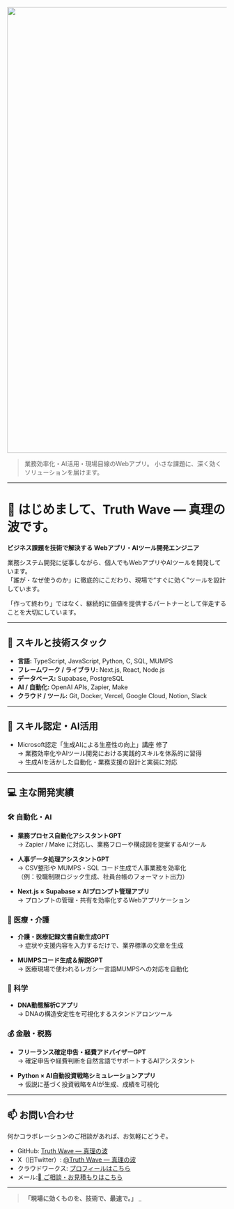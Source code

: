 <p align="center">

<img width="1536" height="1024" alt="ともプログラム便り ビジネス課題を技術で解決する Webアプリ・AI開発エンジニア" src="https://github.com/user-attachments/assets/6f41be70-94c1-4fd2-8a42-8c69e2bbaa35" />


</p>

> 業務効率化・AI活用・現場目線のWebアプリ。
> 小さな課題に、深く効くソリューションを届けます。

---

# 👋 はじめまして、Truth Wave ― 真理の波です。

**ビジネス課題を技術で解決する Webアプリ・AIツール開発エンジニア**

業務システム開発に従事しながら、個人でもWebアプリやAIツールを開発しています。  
「誰が・なぜ使うのか」に徹底的にこだわり、現場で“すぐに効く”ツールを設計しています。

「作って終わり」ではなく、継続的に価値を提供するパートナーとして伴走することを大切にしています。

---

## 🔧 スキルと技術スタック

- **言語:** TypeScript, JavaScript, Python, C, SQL, MUMPS  
- **フレームワーク / ライブラリ:** Next.js, React, Node.js  
- **データベース:** Supabase, PostgreSQL  
- **AI / 自動化:** OpenAI APIs, Zapier, Make  
- **クラウド / ツール:** Git, Docker, Vercel, Google Cloud, Notion, Slack

---

## 🧠 スキル認定・AI活用

- Microsoft認定「生成AIによる生産性の向上」講座 修了  
  → 業務効率化やAIツール開発における実践的スキルを体系的に習得  
  → 生成AIを活かした自動化・業務支援の設計と実装に対応

---

## 💻 主な開発実績

### 🛠 自動化・AI

- **業務プロセス自動化アシスタントGPT**  
  → Zapier / Make に対応し、業務フローや構成図を提案するAIツール

- **人事データ処理アシスタントGPT**  
  → CSV整形や MUMPS・SQL コード生成で人事業務を効率化  
  （例：役職制限ロジック生成、社員台帳のフォーマット出力）

- **Next.js × Supabase × AIプロンプト管理アプリ**  
  → プロンプトの管理・共有を効率化するWebアプリケーション

### 🏥 医療・介護

- **介護・医療記録文書自動生成GPT**  
  → 症状や支援内容を入力するだけで、業界標準の文章を生成

- **MUMPSコード生成＆解説GPT**  
  → 医療現場で使われるレガシー言語MUMPSへの対応を自動化

### 🔬 科学

- **DNA動態解析Cアプリ**  
  → DNAの構造安定性を可視化するスタンドアロンツール

### 💰 金融・税務

- **フリーランス確定申告・経費アドバイザーGPT**  
  → 確定申告や経費判断を自然言語でサポートするAIアシスタント

- **Python × AI自動投資戦略シミュレーションアプリ**  
  → 仮説に基づく投資戦略をAIが生成、成績を可視化

---

## 📫 お問い合わせ

何かコラボレーションのご相談があれば、お気軽にどうぞ。

- GitHub: [Truth Wave ― 真理の波](https://github.com/truthwave)  
- X（旧Twitter）: [@Truth Wave ― 真理の波](https://x.com/Truth__Wave)  
- クラウドワークス: [プロフィールはこちら](https://crowdworks.jp/public/employees/6067887)
- メール:[📩 ご相談・お見積もりはこちら](mailto:realmadrid71214591@gmail.com)


---

> **「現場に効くものを、技術で、最速で。」**
_
